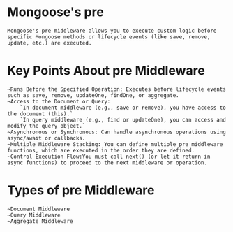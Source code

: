 # Mongoose's pre 
    Mongoose's pre middleware allows you to execute custom logic before specific Mongoose methods or lifecycle events (like save, remove, update, etc.) are executed. 
# Key Points About pre Middleware
    ~Runs Before the Specified Operation: Executes before lifecycle events such as save, remove, updateOne, findOne, or aggregate.
    ~Access to the Document or Query: 
        `In document middleware (e.g., save or remove), you have access to the document (this).`
        `In query middleware (e.g., find or updateOne), you can access and modify the query object.`
    ~Asynchronous or Synchronous: Can handle asynchronous operations using async/await or callbacks.
    ~Multiple Middleware Stacking: You can define multiple pre middleware functions, which are executed in the order they are defined.
    ~Control Execution Flow:You must call next() (or let it return in async functions) to proceed to the next middleware or operation.
# Types of pre Middleware
    ~Document Middleware
    ~Query Middleware
    ~Aggregate Middleware